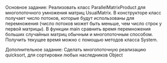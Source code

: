 Основное задание:
Реализовать класс ParallelMatrixProduct для многопоточного умножения матриц
UsualMatrix. В конструкторе класс получает число потоков, которые будут использованы
для перемножения (число потоков может быть меньше, чем число строк у первой
матрицы).
В функции main сравнить время перемножения больших случайных матриц обычным и
многопоточным способом. Получить текущее время можно с помощью методов класса
System.

Дополнительное задание:
Сделать многопоточную реализацию quicksort, для сортировки любых наследников Object
